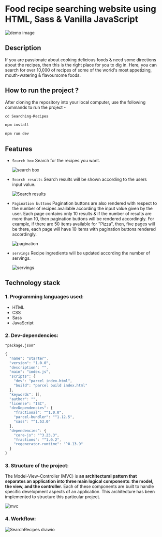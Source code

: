 # Food recipe searching website using HTML, Sass & Vanilla JavaScript 



![demo image](https://user-images.githubusercontent.com/52010932/181517640-9d1a0337-e652-4c48-bd53-9aa54e3e9a64.png)





## Description

If you are passionate about cooking delicious foods & need some directions about the recipes, then this is the right place for you to dig in. Here, you can search for over 10,000 of recipes of some of the world's most appetizing, mouth-watering & flavoursome foods.





## How to run the project ?

After cloning the repository into your local computer, use the following commands to run the project -

```markdown
cd Searching-Recipes

npm install

npm run dev
```





## Features


- `Search box`  Search for the recipes you want.

  ![search box](https://user-images.githubusercontent.com/52010932/181518999-2bf993ab-967c-489f-984f-5be75b5266db.png)




- `Search results`  Search results will be shown according to the users input value.

  ![Search results](https://user-images.githubusercontent.com/52010932/181518335-dc0dea3b-ad17-4210-b9ee-75a7257723b8.png)




- `Pagination buttons`  Pagination buttons are also rendered with respect to the number of recipes available according the input value given by the user. Each page contains only 10 results & if the number of results are more than 10, then pagination buttons will be rendered accordingly.                                                For example, if  there are 50 items available for "Pizza", then, five pages will be there, each page will have 10 items with pagination buttons rendered accordingly.

  ![pagination](https://user-images.githubusercontent.com/52010932/181518442-358fafc7-97b1-4853-8a4c-cc722be04645.png)




- `servings`  Recipe ingredients will be updated according the number of servings.

  ![servings](https://user-images.githubusercontent.com/52010932/181518547-6d119ea9-587c-42bd-ae2e-4cc663216699.png)

   





## Technology stack

### 1. Programming languages used:

- HTML
- CSS
- Sass
- JavaScript



### 2. Dev-dependencies:

`"package.json"`

```javascript
{
  "name": "starter",
  "version": "1.0.0",
  "description": "",
  "main": "index.js",
  "scripts": {
    "dev": "parcel index.html",
    "build": "parcel build index.html"
  },
  "keywords": [],
  "author": "",
  "license": "ISC",
  "devDependencies": {
    "fractional": "^1.0.0",
    "parcel-bundler": "^1.12.5",
    "sass": "^1.53.0"
  },
  "dependencies": {
    "core-js": "^3.23.3",
    "fractions": "^1.0.2",
    "regenerator-runtime": "^0.13.9"
  }
}
```



### 3. Structure of the project:

The Model-View-Controller (MVC) is **an architectural pattern that separates an application into three main logical components: the model, the view, and the controller**. Each of these components are built to handle specific development aspects of an application. This architecture has been implemented to structure this particular project.



![mvc](https://user-images.githubusercontent.com/52010932/181521102-36d0b4f8-07f8-496d-bb67-0823b5cc5b9e.png)



### 4. Workflow:

 

![SearchRecipes drawio](https://user-images.githubusercontent.com/52010932/181521305-dcdf219c-ee20-4358-b9c2-175336fc8d2a.png)



